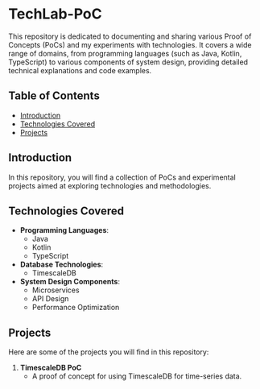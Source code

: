 # TechLab-PoC

This repository is dedicated to documenting and sharing various Proof of Concepts (PoCs) and my experiments with technologies. It covers a wide range of domains, from programming languages (such as Java, Kotlin, TypeScript) to various components of system design, providing detailed technical explanations and code examples.

## Table of Contents

- [Introduction](#introduction)
- [Technologies Covered](#technologies-covered)
- [Projects](#projects)

## Introduction

In this repository, you will find a collection of PoCs and experimental projects aimed at exploring technologies and methodologies.

## Technologies Covered

- **Programming Languages**:
  - Java
  - Kotlin
  - TypeScript
- **Database Technologies**:
  - TimescaleDB
- **System Design Components**:
  - Microservices
  - API Design
  - Performance Optimization

## Projects

Here are some of the projects you will find in this repository:

1. **TimescaleDB PoC**
   - A proof of concept for using TimescaleDB for time-series data.
